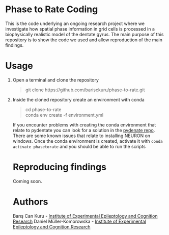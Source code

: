 # Phase to Rate Coding
This is the code underlying an ongoing research project where we investigate how spatial phase information in grid cells is processed in a biophysically
realistic model of the dentate gyrus. The main purpose of this repository is to show the code we used and allow reproduction of the main findings.

# Usage
<ol>
<li><p>Open a terminal and clone the repository</p><blockquote>git clone https://github.com/barisckuru/phase-to-rate.git</blockquote></li>
<li><p>Inside the cloned repository create an environment with conda</p><blockquote>cd phase-to-rate<br />conda env create -f environment.yml</blockquote>

If you encounter problems with creating the conda environment that relate to pydentate you can look for a solution in the [pydenate repo](https://github.com/danielmk/pydentate). There are some known issues that relate to installing NEURON on windows. Once the conda environment is created, activate it with `conda activate phasetorate` and you should be able to run the scripts

# Reproducing findings
Coming soon.

# Authors
Barış Can Kuru - [Institute of Experimental Epileptology and Cognition Research](https://eecr-bonn.de/)
Daniel Müller-Komorowska - [Institute of Experimental Epileptology and Cognition Research](https://eecr-bonn.de/)

